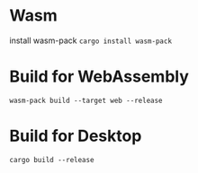 # Wasm
install wasm-pack
```cargo install wasm-pack```

# Build for WebAssembly
```wasm-pack build --target web --release```

# Build for Desktop
```cargo build --release```